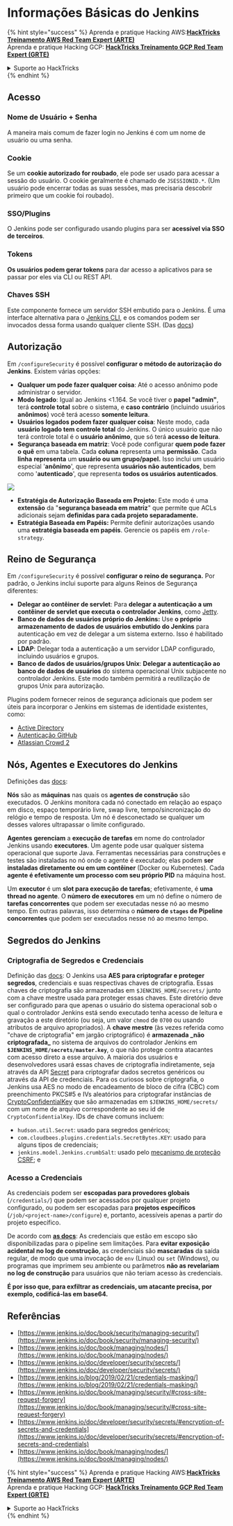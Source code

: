 # Informações Básicas do Jenkins

{% hint style="success" %}
Aprenda e pratique Hacking AWS:<img src="../../.gitbook/assets/image (1) (1).png" alt="" data-size="line">[**HackTricks Treinamento AWS Red Team Expert (ARTE)**](https://training.hacktricks.xyz/courses/arte)<img src="../../.gitbook/assets/image (1) (1).png" alt="" data-size="line">\
Aprenda e pratique Hacking GCP: <img src="../../.gitbook/assets/image (2).png" alt="" data-size="line">[**HackTricks Treinamento GCP Red Team Expert (GRTE)**<img src="../../.gitbook/assets/image (2).png" alt="" data-size="line">](https://training.hacktricks.xyz/courses/grte)

<details>

<summary>Suporte ao HackTricks</summary>

* Confira os [**planos de assinatura**](https://github.com/sponsors/carlospolop)!
* **Junte-se ao** 💬 [**grupo do Discord**](https://discord.gg/hRep4RUj7f) ou ao [**grupo do telegram**](https://t.me/peass) ou **siga**-nos no **Twitter** 🐦 [**@hacktricks\_live**](https://twitter.com/hacktricks\_live)**.**
* **Compartilhe truques de hacking enviando PRs para os repositórios do** [**HackTricks**](https://github.com/carlospolop/hacktricks) e [**HackTricks Cloud**](https://github.com/carlospolop/hacktricks-cloud).

</details>
{% endhint %}

## Acesso

### Nome de Usuário + Senha

A maneira mais comum de fazer login no Jenkins é com um nome de usuário ou uma senha.

### Cookie

Se um **cookie autorizado for roubado**, ele pode ser usado para acessar a sessão do usuário. O cookie geralmente é chamado de `JSESSIONID.*`. (Um usuário pode encerrar todas as suas sessões, mas precisaria descobrir primeiro que um cookie foi roubado).

### SSO/Plugins

O Jenkins pode ser configurado usando plugins para ser **acessível via SSO de terceiros**.

### Tokens

**Os usuários podem gerar tokens** para dar acesso a aplicativos para se passar por eles via CLI ou REST API.

### Chaves SSH

Este componente fornece um servidor SSH embutido para o Jenkins. É uma interface alternativa para o [Jenkins CLI](https://www.jenkins.io/doc/book/managing/cli/), e os comandos podem ser invocados dessa forma usando qualquer cliente SSH. (Das [docs](https://plugins.jenkins.io/sshd/))

## Autorização

Em `/configureSecurity` é possível **configurar o método de autorização do Jenkins**. Existem várias opções:

* **Qualquer um pode fazer qualquer coisa**: Até o acesso anônimo pode administrar o servidor.
* **Modo legado**: Igual ao Jenkins <1.164. Se você tiver o **papel "admin"**, terá **controle total** sobre o sistema, e **caso contrário** (incluindo usuários **anônimos**) você terá acesso **somente leitura**.
* **Usuários logados podem fazer qualquer coisa**: Neste modo, cada **usuário logado tem controle total** do Jenkins. O único usuário que não terá controle total é o **usuário anônimo**, que só terá **acesso de leitura**.
* **Segurança baseada em matriz**: Você pode configurar **quem pode fazer o quê** em uma tabela. Cada **coluna** representa uma **permissão**. Cada **linha** **representa** um **usuário ou um grupo/papel.** Isso inclui um usuário especial '**anônimo**', que representa **usuários não autenticados**, bem como '**autenticado**', que representa **todos os usuários autenticados**.

![](<../../.gitbook/assets/image (149).png>)

* **Estratégia de Autorização Baseada em Projeto:** Este modo é uma **extensão** da "**segurança baseada em matriz**" que permite que ACLs adicionais sejam **definidas para cada projeto separadamente.**
* **Estratégia Baseada em Papéis:** Permite definir autorizações usando uma **estratégia baseada em papéis**. Gerencie os papéis em `/role-strategy`.

## **Reino de Segurança**

Em `/configureSecurity` é possível **configurar o reino de segurança.** Por padrão, o Jenkins inclui suporte para alguns Reinos de Segurança diferentes:

* **Delegar ao contêiner de servlet**: Para **delegar a autenticação a um contêiner de servlet que executa o controlador Jenkins**, como [Jetty](https://www.eclipse.org/jetty/).
* **Banco de dados de usuários próprio do Jenkins:** Use **o próprio armazenamento de dados de usuários embutido do Jenkins** para autenticação em vez de delegar a um sistema externo. Isso é habilitado por padrão.
* **LDAP**: Delegar toda a autenticação a um servidor LDAP configurado, incluindo usuários e grupos.
* **Banco de dados de usuários/grupos Unix**: **Delegar a autenticação ao banco de dados de usuários** do sistema operacional Unix subjacente no controlador Jenkins. Este modo também permitirá a reutilização de grupos Unix para autorização.

Plugins podem fornecer reinos de segurança adicionais que podem ser úteis para incorporar o Jenkins em sistemas de identidade existentes, como:

* [Active Directory](https://plugins.jenkins.io/active-directory)
* [Autenticação GitHub](https://plugins.jenkins.io/github-oauth)
* [Atlassian Crowd 2](https://plugins.jenkins.io/crowd2)

## Nós, Agentes e Executores do Jenkins

Definições das [docs](https://www.jenkins.io/doc/book/managing/nodes/):

**Nós** são as **máquinas** nas quais os **agentes de construção** são executados. O Jenkins monitora cada nó conectado em relação ao espaço em disco, espaço temporário livre, swap livre, tempo/sincronização do relógio e tempo de resposta. Um nó é desconectado se qualquer um desses valores ultrapassar o limite configurado.

**Agentes** **gerenciam** a **execução de tarefas** em nome do controlador Jenkins usando **executores**. Um agente pode usar qualquer sistema operacional que suporte Java. Ferramentas necessárias para construções e testes são instaladas no nó onde o agente é executado; elas podem **ser instaladas diretamente ou em um contêiner** (Docker ou Kubernetes). Cada **agente é efetivamente um processo com seu próprio PID** na máquina host.

Um **executor** é um **slot para execução de tarefas**; efetivamente, é **uma thread no agente**. O **número de executores** em um nó define o número de **tarefas concorrentes** que podem ser executadas nesse nó ao mesmo tempo. Em outras palavras, isso determina o **número de `stages` de Pipeline concorrentes** que podem ser executados nesse nó ao mesmo tempo.

## Segredos do Jenkins

### Criptografia de Segredos e Credenciais

Definição das [docs](https://www.jenkins.io/doc/developer/security/secrets/#encryption-of-secrets-and-credentials): O Jenkins usa **AES para criptografar e proteger segredos**, credenciais e suas respectivas chaves de criptografia. Essas chaves de criptografia são armazenadas em `$JENKINS_HOME/secrets/` junto com a chave mestre usada para proteger essas chaves. Este diretório deve ser configurado para que apenas o usuário do sistema operacional sob o qual o controlador Jenkins está sendo executado tenha acesso de leitura e gravação a este diretório (ou seja, um valor `chmod` de `0700` ou usando atributos de arquivo apropriados). A **chave mestre** (às vezes referida como "chave de criptografia" em jargão criptográfico) é **armazenada \_não criptografada\_** no sistema de arquivos do controlador Jenkins em **`$JENKINS_HOME/secrets/master.key`**, o que não protege contra atacantes com acesso direto a esse arquivo. A maioria dos usuários e desenvolvedores usará essas chaves de criptografia indiretamente, seja através da API [Secret](https://javadoc.jenkins.io/byShortName/Secret) para criptografar dados secretos genéricos ou através da API de credenciais. Para os curiosos sobre criptografia, o Jenkins usa AES no modo de encadeamento de bloco de cifra (CBC) com preenchimento PKCS#5 e IVs aleatórios para criptografar instâncias de [CryptoConfidentialKey](https://javadoc.jenkins.io/byShortName/CryptoConfidentialKey) que são armazenadas em `$JENKINS_HOME/secrets/` com um nome de arquivo correspondente ao seu id de `CryptoConfidentialKey`. IDs de chave comuns incluem:

* `hudson.util.Secret`: usado para segredos genéricos;
* `com.cloudbees.plugins.credentials.SecretBytes.KEY`: usado para alguns tipos de credenciais;
* `jenkins.model.Jenkins.crumbSalt`: usado pelo [mecanismo de proteção CSRF](https://www.jenkins.io/doc/book/managing/security/#cross-site-request-forgery); e

### Acesso a Credenciais

As credenciais podem ser **escopadas para provedores globais** (`/credentials/`) que podem ser acessados por qualquer projeto configurado, ou podem ser escopadas para **projetos específicos** (`/job/<project-name>/configure`) e, portanto, acessíveis apenas a partir do projeto específico.

De acordo com [**as docs**](https://www.jenkins.io/blog/2019/02/21/credentials-masking/): As credenciais que estão em escopo são disponibilizadas para o pipeline sem limitações. Para **evitar exposição acidental no log de construção**, as credenciais são **mascaradas** da saída regular, de modo que uma invocação de `env` (Linux) ou `set` (Windows), ou programas que imprimem seu ambiente ou parâmetros **não as revelariam no log de construção** para usuários que não teriam acesso às credenciais.

**É por isso que, para exfiltrar as credenciais, um atacante precisa, por exemplo, codificá-las em base64.**

## Referências

* [https://www.jenkins.io/doc/book/security/managing-security/](https://www.jenkins.io/doc/book/security/managing-security/)
* [https://www.jenkins.io/doc/book/managing/nodes/](https://www.jenkins.io/doc/book/managing/nodes/)
* [https://www.jenkins.io/doc/developer/security/secrets/](https://www.jenkins.io/doc/developer/security/secrets/)
* [https://www.jenkins.io/blog/2019/02/21/credentials-masking/](https://www.jenkins.io/blog/2019/02/21/credentials-masking/)
* [https://www.jenkins.io/doc/book/managing/security/#cross-site-request-forgery](https://www.jenkins.io/doc/book/managing/security/#cross-site-request-forgery)
* [https://www.jenkins.io/doc/developer/security/secrets/#encryption-of-secrets-and-credentials](https://www.jenkins.io/doc/developer/security/secrets/#encryption-of-secrets-and-credentials)
* [https://www.jenkins.io/doc/book/managing/nodes/](https://www.jenkins.io/doc/book/managing/nodes/)

{% hint style="success" %}
Aprenda e pratique Hacking AWS:<img src="../../.gitbook/assets/image (1) (1).png" alt="" data-size="line">[**HackTricks Treinamento AWS Red Team Expert (ARTE)**](https://training.hacktricks.xyz/courses/arte)<img src="../../.gitbook/assets/image (1) (1).png" alt="" data-size="line">\
Aprenda e pratique Hacking GCP: <img src="../../.gitbook/assets/image (2).png" alt="" data-size="line">[**HackTricks Treinamento GCP Red Team Expert (GRTE)**<img src="../../.gitbook/assets/image (2).png" alt="" data-size="line">](https://training.hacktricks.xyz/courses/grte)

<details>

<summary>Suporte ao HackTricks</summary>

* Confira os [**planos de assinatura**](https://github.com/sponsors/carlospolop)!
* **Junte-se ao** 💬 [**grupo do Discord**](https://discord.gg/hRep4RUj7f) ou ao [**grupo do telegram**](https://t.me/peass) ou **siga**-nos no **Twitter** 🐦 [**@hacktricks\_live**](https://twitter.com/hacktricks\_live)**.**
* **Compartilhe truques de hacking enviando PRs para os repositórios do** [**HackTricks**](https://github.com/carlospolop/hacktricks) e [**HackTricks Cloud**](https://github.com/carlospolop/hacktricks-cloud).

</details>
{% endhint %}
